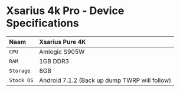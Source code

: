 

# Xsarius 4k Pro - Device Specifications

| Naam     | Xsarius Pure 4K                    |
| :------- | :-------------------------------- |
| `CPU` | Amlogic S905W |
| `RAM` | 1GB DDR3 |
| `Storage` | 8GB  |
| `Stock OS` | Android 7.1.2 (Back up dump TWRP will follow) |

